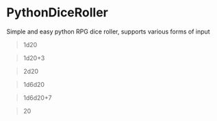 # PythonDiceRoller
Simple and easy python RPG dice roller, supports various forms of input

> 1d20

> 1d20+3

> 2d20

> 1d6d20

> 1d6d20+7

> 20
